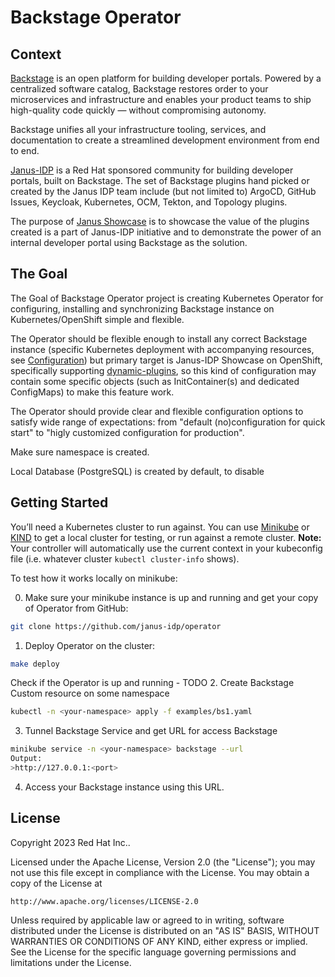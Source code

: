 # Backstage Operator

## Context
[Backstage](https://backstage.io) is an open platform for building developer portals. Powered by a centralized software catalog, Backstage restores order to your microservices and infrastructure and enables your product teams to ship high-quality code quickly — without compromising autonomy.

Backstage unifies all your infrastructure tooling, services, and documentation to create a streamlined development environment from end to end.

[Janus-IDP](https://janus-idp.io/) is a Red Hat sponsored community for building developer portals, built on Backstage. The set of Backstage plugins hand picked or created by the Janus IDP team include (but not limited to) ArgoCD, GitHub Issues, Keycloak, Kubernetes, OCM, Tekton, and Topology plugins. 

The purpose of [Janus Showcase](https://github.com/janus-idp/backstage-showcase) is to showcase the value of the plugins created is a part of Janus-IDP initiative and to demonstrate the power of an internal developer portal using Backstage as the solution.

## The Goal
The Goal of Backstage Operator project is creating Kubernetes Operator for configuring, installing and synchronizing Backstage instance on Kubernetes/OpenShift simple and flexible. 

The Operator should be flexible enough to install any correct Backstage instance (specific Kubernetes deployment with accompanying resources, see [Configuration](#)) but primary target is Janus-IDP Showcase on OpenShift, specifically supporting [dynamic-plugins](), so this kind of configuration may contain some specific objects (such as InitContainer(s) and dedicated ConfigMaps) to make this feature work.  

The Operator should provide clear and flexible configuration options to satisfy wide range of expectations: from "default (no)configuration for quick start" to "higly customized configuration for production".

Make sure namespace is created.

Local Database (PostgreSQL) is created by default, to disable


## Getting Started
You’ll need a Kubernetes cluster to run against. You can use [Minikube](https://minikube.sigs.k8s.io/docs/) or [KIND](https://sigs.k8s.io/kind) to get a local cluster for testing, or run against a remote cluster.
**Note:** Your controller will automatically use the current context in your kubeconfig file (i.e. whatever cluster `kubectl cluster-info` shows).

To test how it works locally on minikube:

0. Make sure your minikube instance is up and running and get your copy of Operator from GitHub: 
```sh
git clone https://github.com/janus-idp/operator
```
1. Deploy Operator on the cluster:
```sh
make deploy
```
Check if the Operator is up and running - TODO
2. Create Backstage Custom resource on some namespace
```sh
kubectl -n <your-namespace> apply -f examples/bs1.yaml
```
3. Tunnel Backstage Service and get URL for access Backstage
```sh
minikube service -n <your-namespace> backstage --url
Output:
>http://127.0.0.1:<port>
```
4. Access your Backstage instance using this URL.   

## License

Copyright 2023 Red Hat Inc..

Licensed under the Apache License, Version 2.0 (the "License");
you may not use this file except in compliance with the License.
You may obtain a copy of the License at

    http://www.apache.org/licenses/LICENSE-2.0

Unless required by applicable law or agreed to in writing, software
distributed under the License is distributed on an "AS IS" BASIS,
WITHOUT WARRANTIES OR CONDITIONS OF ANY KIND, either express or implied.
See the License for the specific language governing permissions and
limitations under the License.

